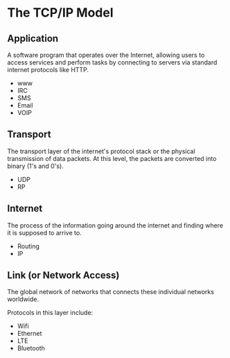 # The TCP/IP Model

## Application

A software program that operates over the Internet, allowing users to access services and perform tasks by
 connecting to servers via standard internet protocols like HTTP.

- www
- IRC
- SMS
- Email
- VOIP

## Transport

The transport layer of the internet's protocol stack or the physical transmission of data packets. At this level,
the packets are converted into binary (1's and 0's).

- UDP
- RP
## Internet

The process of the information going around the internet and finding where it is supposed to arrive to. 

- Routing
- IP
## Link (or Network Access)

The global network of networks that connects these individual networks worldwide.

Protocols in this layer include:

- Wifi
- Ethernet
- LTE
- Bluetooth
